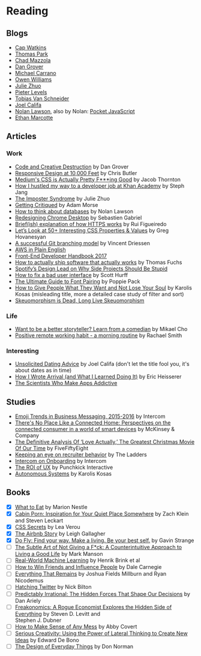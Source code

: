 Reading
======
## Blogs
- [Cap Watkins](http://blog.capwatkins.com/)
- [Thomas Park](http://thomaspark.co/)
- [Chad Mazzola](http://chad.is/writing/)
- [Dan Grover](http://dangrover.com/archive/)
- [Michael Carrano](https://michaelcarrano.com/)
- [Owen Williams](http://owenwillia.ms/portfolio/)
- [Julie Zhuo](https://medium.com/@joulee)
- [Pieter Levels](https://levels.io/index/)
- [Tobias Van Schneider](http://www.vanschneider.com/blog/)
- [Joel Califa](http://joelcalifa.com/blog/)
- [Nolan Lawson](https://nolanlawson.com/), also by Nolan: [Pocket JavaScript](http://www.pocketjavascript.com/)
- [Ethan Marcotte](https://ethanmarcotte.com/wrote/)

## Articles
### Work
- [Code and Creative Destruction](http://dangrover.com/2013/07/12/code-and-creative-destruction.html) by Dan Grover
- [Responsive Design at 10,000 Feet](https://www.newfangled.com/responsive-design-at-10000-feet/) by Chris Butler
- [Medium's CSS is Actually Pretty F***ing Good](https://medium.com/@fat/mediums-css-is-actually-pretty-fucking-good-b8e2a6c78b06#.opq3w9xao) by Jacob Thornton
- [How I hustled my way to a developer job at Khan Academy](http://stephjang.com/blog/khan-academy-job/) by Steph Jang
- [The Imposter Syndrome](https://medium.com/the-year-of-the-looking-glass/the-imposter-syndrome-9e23e2326d88#.u7vnhgtta) by Julie Zhuo
- [Getting Critiqued](http://mrmrs.io/writing/2015/10/08/getting-critiqued/) by Adam Morse
- [How to think about databases](https://nolanlawson.com/2016/02/08/how-to-think-about-databases/) by Nolan Lawson
- [Redesigning Chrome Desktop](https://medium.com/google-design/redesigning-chrome-desktop-769aeb5ab987#.q73hpg7kj) by Sebastien Gabriel
- [Brief(ish) explanation of how HTTPS works](http://www.blinkingcaret.com/2017/01/18/brief-ish-explanation-of-how-https-works/) by Rui Figueiredo
- [Let’s Look at 50+ Interesting CSS Properties & Values](https://css-tricks.com/lets-look-50-interesting-css-properties-values/) by Greg Hovanesyan
- [A successful Git branching model](http://nvie.com/posts/a-successful-git-branching-model/) by Vincent Driessen
- [AWS in Plain English](https://www.expeditedssl.com/aws-in-plain-english)
- [Front-End Developer Handbook 2017](https://www.gitbook.com/book/frontendmasters/front-end-handbook-2017/details)
- [How to actually ship software that actually works](http://mir.aculo.us/2015/08/25/how-to-actually-ship-software-that-actually-works/) by Thomas Fuchs
- [Spotify’s Design Lead on Why Side Projects Should Be Stupid](http://firstround.com/review/Spotifys-Design-Lead-on-Why-Side-Projects-Should-be-Stupid/)
- [How to fix a bad user interface](http://scotthurff.com/posts/why-your-user-interface-is-awkward-youre-ignoring-the-ui-stack) by Scott Hurff
- [The Ultimate Guide to Font Pairing](https://designschool.canva.com/blog/the-ultimate-guide-to-font-pairing/) by Poppie Pack
- [How to Give People What They Want and Not Lose Your Soul](https://medium.com/yplan-eng/how-to-give-people-what-they-want-and-not-loose-your-soul-b160712de2e) by Karolis Kosas (misleading title, more a detailed case study of filter and sort)
- [Skeuomorphism is Dead, Long Live Skeuomorphism](https://www.interaction-design.org/literature/article/skeuomorphism-is-dead-long-live-skeuomorphism)

### Life
- [Want to be a better storyteller? Learn from a comedian](https://crew.co/blog/want-to-be-a-better-storyteller-learn-from-a-comedian/) by Mikael Cho
- [Positive remote working habit - a morning routine](https://rachsmith.com/2016/positive-remote-habits-morning-routine) by Rachael Smith

### Interesting
- [Unsolicited Dating Advice](http://joelcalifa.com/blog/unsolicited-dating-advice/) by Joel Califa (don't let the title fool you, it's about dates as in time)
- [How I Wrote Arrival (and What I Learned Doing It)](http://www.talkhouse.com/how-i-wrote-arrival/) by Eric Heisserer
- [The Scientists Who Make Apps Addictive](https://www.1843magazine.com/features/the-scientists-who-make-apps-addictive)

## Studies
- [Emoji Trends in Business Messaging, 2015-2016](https://blog.intercomassets.com/wp-content/uploads/2016/12/09135612/Intercom-Emoji_Trends_in_Business_Messaging_2015-2016.pdf) by Intercom
- [There's No Place Like a Connected Home: Perspectives on the connected consumer in a world of smart devices](http://www.mckinsey.com/spContent/connected_homes/index.html) by McKinsey &amp; Company
- [The Definitive Analysis Of ‘Love Actually,’ The Greatest Christmas Movie Of Our Time](http://fivethirtyeight.com/features/the-definitive-analysis-of-love-actually-the-greatest-christmas-movie-of-our-time/) by FiveFiftyEight
- [Keeping an eye on recruiter behavior](https://cdn.theladders.net/static/images/basicSite/pdfs/TheLadders-EyeTracking-StudyC2.pdf) by The Ladders
- [Intercom on Onboarding](https://www.intercom.com/books/onboarding) by Intercom
- [The ROI of UX](http://cdn2.hubspot.net/hubfs/416708/Ebooks/The_ROI_of_UX_White_Paper_preview.pdf?t=1463779327924) by Punchkick Interactive
- [Autonomous Systems](http://www.anonymous-press.com/autonomous-systems.pdf) by Karolis Kosas

## Books
- [x] [What to Eat](http://a.co/9WyFgzz) by Marion Nestle
- [x] [Cabin Porn: Inspiration for Your Quiet Place Somewhere](http://a.co/hYx0fVp) by Zach Klein and Steven Leckart
- [x] [CSS Secrets](http://a.co/er9Al8H) by Lea Verou
- [x] [The Airbnb Story](http://a.co/a9zjE4N) by Leigh Gallagher
- [x] [Do Fly: Find your way. Make a living. Be your best self.](http://a.co/fqaPVzZ) by Gavin Strange
- [ ] [The Subtle Art of Not Giving a F*ck: A Counterintuitive Approach to Living a Good Life](http://a.co/1DzM6Xn) by Mark Manson
- [ ] [Real-World Machine Learning](http://a.co/flsQEr8) by Henrik Brink et al
- [ ] [How to Win Friends and Influence People](http://a.co/dqTECjl) by Dale Carnegie
- [ ] [Everything That Remains](http://a.co/4Q8Qy6A) by Joshua Fields Millburn and Ryan Nicodemus
- [ ] [Hatching Twitter](http://a.co/85pe0wB) by Nick Bilton
- [ ] [Predictably Irrational: The Hidden Forces That Shape Our Decisions](http://a.co/3MAB6cf) by Dan Ariely
- [ ] [Freakonomics: A Rogue Economist Explores the Hidden Side of Everything](http://a.co/3gTtcxG) by Steven D. Levitt and  
Stephen J. Dubner
- [ ] [How to Make Sense of Any Mess](http://www.howtomakesenseofanymess.com/) by Abby Covert
- [ ] [Serious Creativity: Using the Power of Lateral Thinking to Create New Ideas](http://a.co/exoVWI2) by Edward De Bono
- [ ] [The Design of Everyday Things](http://a.co/hQ9Q0SZ) by Don Norman
